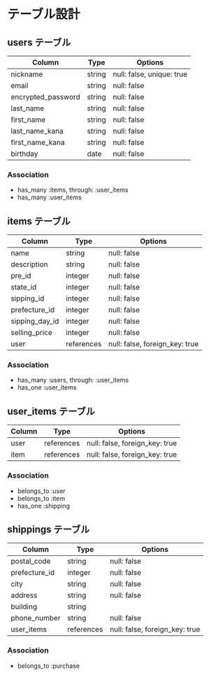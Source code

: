# テーブル設計

## users テーブル

| Column                | Type    | Options                   |
| --------------------- | --------| ------------------------- |
| nickname              | string  | null: false, unique: true |
| email                 | string  | null: false               |
| encrypted_password    | string  | null: false               |
| last_name             | string  | null: false               |
| first_name            | string  | null: false               |
| last_name_kana        | string  | null: false               |
| first_name_kana       | string  | null: false               |
| birthday              | date    | null: false               |

### Association

- has_many :items, through: :user_items
- has_many :user_items

## items テーブル

| Column         | Type       | Options                        |
| -------------- | ---------- | ------------------------------ |
| name           | string     | null: false                    |
| description    | string     | null: false                    |
| pre_id         | integer    | null: false                    |
| state_id       | integer    | null: false                    |
| sipping_id     | integer    | null: false                    |
| prefecture_id  | integer    | null: false                    |
| sipping_day_id | integer    | null: false                    |
| selling_price  | integer    | null: false                    |
| user           | references | null: false, foreign_key: true |

### Association

- has_many :users, through: :user_items
- has_one  :user_items

## user_items テーブル

| Column           | Type       | Options                        |
| ---------------- | ---------- | ------------------------------ |
| user             | references | null: false, foreign_key: true |
| item             | references | null: false, foreign_key: true |

### Association

- belongs_to :user
- belongs_to :item
- has_one    :shipping

## shippings テーブル

| Column         | Type       | Options                        |
| -------------- | ---------- | ------------------------------ |
| postal_code    | string     | null: false                    |
| prefecture_id  | integer    | null: false                    |
| city           | string     | null: false                    |
| address        | string     | null: false                    |
| building       | string     |                                |
| phone_number   | string     | null: false                    |
| user_items     | references | null: false, foreign_key: true |

### Association

- belongs_to :purchase